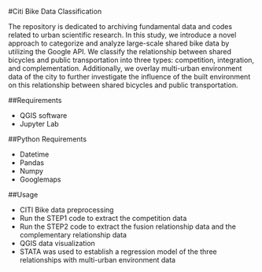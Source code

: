 #Citi Bike Data Classification

The repository is dedicated to archiving 
fundamental data and codes related to urban scientific research. 
In this study, we introduce a novel approach to categorize and analyze 
large-scale shared bike data by utilizing the Google API. We classify the 
relationship between shared bicycles and public transportation into three 
types: competition, integration, and complementation. Additionally, 
we overlay multi-urban environment data of the city to further investigate 
the influence of the built environment on this relationship between shared 
bicycles and public transportation.

##Requirements
+ QGIS software
+ Jupyter Lab

##Python Requirements
+ Datetime
+ Pandas
+ Numpy
+ Googlemaps

##Usage
+ CITI Bike data preprocessing
+ Run the STEP1 code to extract the competition data
+ Run the STEP2 code to extract the fusion relationship data and the complementary relationship data
+ QGIS data visualization
+ STATA was used to establish a regression model of the three relationships with multi-urban environment data
